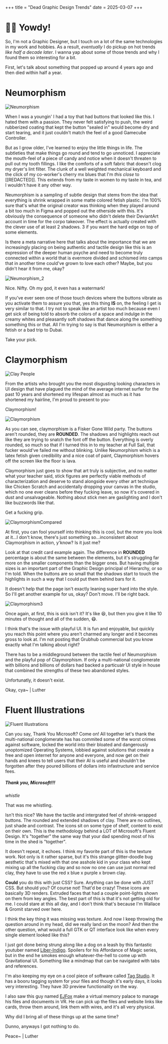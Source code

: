 +++
title = "Dead Graphic Design Trends"
date = 2025-03-07
+++
# 👋🏿 Yowdy!
So, I'm not a Graphic Designer, but I touch on a lot of the same technologies in my work and hobbies. As a result, *eventually* I do pickup on hot trends *like half a decade later*. I wanna yap about some of those trends and why I found them so interesting for a bit.

First, let's talk about something that popped up around 4 years ago and then died within half a year.

# Neumorphism
![Neumorphism](/blogImages/neumorphic.png "Neumorphic Example")

When I was a youngin' I had a toy that had buttons that looked like this. I hated them with a passion. They never felt satisfying to push, the weird rubberized coating that kept the button "sealed in" would become dry and start tearing, and it just couldn't match the feel of a good Gamecube Controller.

But as I grow older, I've learned to enjoy the little things in life. The subtleties that make things go round and tend to go unnoticed. I appreciate the mouth-feel of a piece of candy and notice when it doesn't threaten to pull out my tooth fillings. I like the comforts of a soft fabric that doesn't clog my dryer's lint filter. The clunk of a well weighted mechanical keyboard and the click of my co-worker's cherry mx blues that I'm *this close* to [[REDACTED]]. This extends from my taste in women to my taste in tea, and I wouldn't have it any other way.

Neumorphism is a sampling of subtle design that stems from the idea that everything is shrink wrapped in some matte colored fetish plastic. I'm 100% sure that's what the original creator was thinking when they played around a bit too much in Figma and popped out the otherside with this. It's obviously the consequence of someone who didn't delete their DeviantArt account in time for the corpo takeover. The effect is actually created with the clever use of at least 2 shadows. 3 if you want the hard edge on top of some elements.

Is there a meta narrative here that talks about the importance that we are increasingly placing on being authentic and tactile design like this is an expression of the deeper human psyche and need to become truly connected within a world that is evermore divided and schismed into camps that in another time could've grown to love each other? Maybe, but you didn't hear it from me, okay?

![Neumorphism_2](/blogImages/neumorphic2.png "Neumorphic Example 2")

Nice. Nifty. Oh my god, it even has a watermark!

If you've ever seen one of those touch devices where the buttons vibrate as you activate them to assure you that, yes this thing **IS** on, the feeling I get is very similar to that. I try not to speak like an artist too much because even I get sick of being told to absorb the colors of a space and indulge in the creamy whites and pleasantly soft shadows that dance along the something something this or that. All I'm trying to say is that Neumorphism is either a fetish or a bad trip to Dubai.

Take your pick.

# Claymorphism

![Clay People](/blogImages/clayPeople.png "Claymorphism Example 0")

From the artists who brought you the most disgusting looking characters in UI design that have plagued the mind of the average internet surfer for the past 10 years and shortened my lifespan almost as much as it has shortened my hairline, I'm proud to present to you-

Claymorphism!

![Claymorphism](/blogImages/claymorphism.png "Claymorphism Example")

As you can see, claymorphism is a Fisker Gone Wild party. The buttons aren't rounded, they are **ROUNDED**. The shadows and highlights reach out like they are trying to snatch the font off the button. Everything is overly rounded, so much so that if I turned this in to my teacher at Full Sail, that fucker would've failed me without blinking. Unlike Neumorphism which is a latex fetish given credibility and a nice coat of paint, Claymorphism hovers off the screen like the floor is lava.

Claymorphism just goes to show that art truly is subjective, and no matter what your teacher said, stick figures are perfectly viable methods of characterization and deserve to stand alongside every other art technique like Chicken Scratch and accidentally dropping your canvas in the studio, which no one ever cleans before they fucking leave, so now it's covered in dust and unsalvageable. Nothing about stick men are gaslighting and I don't like buzzwords like that.

Get a fucking grip.

![ClaymorphismCompared](/blogImages/claymorphismCompared.png "Claymorphism Compared to Neumorphism")

At first, you can fool yourself into thinking this is cool, but the more you look at it...I don't know, there's just something so...inconsistent about Claymorphism in action, y'know? Is it just me?

Look at that credit card example again. The difference in **ROUNDED** percentage is about the same between the elements, but it's struggling far more on the smaller components than the bigger ones. But having multiple sizes is an important part of the Graphic Design principal of Hierarchy, or so I'm told. When the buttons are so small that the shadows start to touch the highlights in such a way that I could put them behind bars for it.

It doesn't help that the page isn't exactly leaning super hard into the style. So I'll get another example for us, okay? Don't move. I'll be right back.

![Claymorphism3](/blogImages/clayExample3.png "Claymorphism Example 3")

Once again, at first, this is sick isn't it? It's like 😆, but then you give it like 10 minutes of thought and all of the sudden, 😷.

I think that's the issue with playful UI. It is fun and enjoyable, but quickly you reach this point where you aren't charmed any longer and it becomes gross to look at. I'm not posting that Grubhub commercial but you know exactly what I'm talking about right?

There has to be a middleground between the tactile feel of Neumorphism and the playful pop of Claymorphism. If only a multi-national conglomerate with billions and billions of dollars had backed a particualr UI style in house that combined the strengths of these two abandoned styles.

Unfortunatly, it doesn't exist.

Okay, cya~ | Luther

# Fluent Illustrations

![Fluent Illustrations](/blogImages/fluentIll.png "Thanks Microsoft")

Can you say, Thank You Microsoft? Come on! All together let's thank the multi-national conglomerate has has commited some of the worst crimes against software, locked the world into their bloated and dangerously unoptomized Operating Systems, lobbied against solutions that create a free and open internet for anyone and everyone, and now get on their hands and knees to tell users that their AI is useful and shouldn't be forgotten after they poured billions of dollars into infastructure and service fees.

##### Thank you, Microsoft!!!

*whistle*

That was me whistling.

Isn't this nice? We have the tactile and intergrated feel of shrink-wrapped buttons. The rounded and extended shadows of clay. There are no outlines, just shade and contrast. The icons sit on some type of shelf, content to exist on their own. This is the methodology behind a LOT of Microsoft's Fluent Design. It's "together" the same way that your dad spending most of his time in the shed is "together".

It doesn't repeat, it echoes. I think my favorite part of this is the texture work. Not only is it rather sparse, but it's this strange glitter-doodle bug aesthetic that's mixed with that one asshole kid in your class who kept mixing up all the fucking clay and so now no one can use just normal red clay, they have to use the red x blue x purple x brown clay.

**Could** you do this with just CSS? Sure. Anything can be done with JUST CSS. But should you? Of course not! That'd be crazy! These icons are basically 3D renders. Extruded faces that had a couple point-lights shown on them from key angles. The best part of this is that it's not getting old for me. I could stare at this all day, and I don't think that's because I'm Wallace & Gromit starved over here.

I think the key thing it was missing was texture. And now I keep throwing the question around in my head, did we really land on the moon? And then the other question, what would a full GTK or QT interface look like when every single element looked like this?

I just got done being strung along like a dog on a leash by this fantastic youtuber named [Liber-Indigo](https://www.youtube.com/@liber-indigo). Spoilers for his Affordance of Magic series, but in the end he smokes enough whatever-the-hell to come up with Gravitational UI. Something like a mindmap that can be navigated with tabs and references.

I'm also keeping my eye on a cool piece of software called [Tag Studio](https://github.com/TagStudioDev/TagStudio). It has a booru tagging system for your files and though it's early days, it looks very interesting. They have 3D preview functionality on the way.

I also saw this guy named [EJFox](https://www.youtube.com/watch?v=5eGUIsppX_8) make a virtual memory palace to manage his files and documents in VR. He can pick up the files and website links like cards, throw them around, link them with wires, and it's all very physical.

Why did I bring all of these things up at the same time?

Dunno, anyways I got nothing to do.

Peace~ | Luther